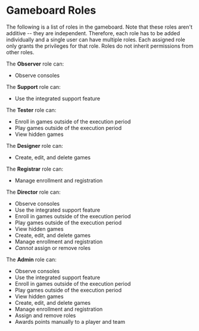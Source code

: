 # Gameboard Roles

The following is a list of roles in the gameboard. Note that these roles aren't additive -- they are independent. Therefore, each role has to be added individually and a single user can have multiple roles. Each assigned role only grants the privileges for that role. Roles do not inherit permissions from other roles.

The **Observer** role can:

- Observe consoles

The **Support** role can:

- Use the integrated support feature

The **Tester** role can:

- Enroll in games outside of the execution period
- Play games outside of the execution period
- View hidden games

The **Designer** role can:

- Create, edit, and delete games

The **Registrar** role can:

- Manage enrollment and registration

The **Director** role can:

- Observe consoles
- Use the integrated support feature
- Enroll in games outside of the execution period
- Play games outside of the execution period
- View hidden games
- Create, edit, and delete games
- Manage enrollment and registration
- *Cannot* assign or remove roles

The **Admin** role can:

- Observe consoles
- Use the integrated support feature
- Enroll in games outside of the execution period
- Play games outside of the execution period
- View hidden games
- Create, edit, and delete games
- Manage enrollment and registration
- Assign and remove roles
- Awards points manually to a player and team
